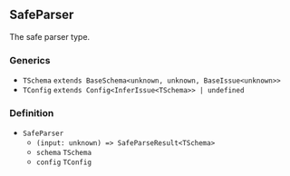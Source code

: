 SafeParser
----------

The safe parser type.

### Generics

*   `TSchema` `extends BaseSchema<unknown, unknown, BaseIssue<unknown>>`
*   `TConfig` `extends Config<InferIssue<TSchema>> | undefined`

### Definition

*   `SafeParser`
    *   `(input: unknown) => SafeParseResult<TSchema>`
    *   `schema` `TSchema`
    *   `config` `TConfig`